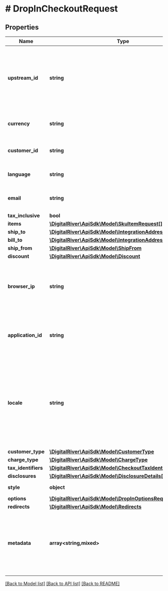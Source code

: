 # # DropInCheckoutRequest

## Properties

Name | Type | Description | Notes
------------ | ------------- | ------------- | -------------
**upstream_id** | **string** | The upstream checkout identifier if it is different from the Digital River checkout identifier. | [optional]
**currency** | **string** | A three-letter ISO currency code. | [optional]
**customer_id** | **string** | The identifier of a registered customer. | [optional]
**language** | **string** | The assigned language. | [optional]
**email** | **string** | The customer&#39;s email address. | [optional]
**tax_inclusive** | **bool** |  | [optional]
**items** | [**\DigitalRiver\ApiSdk\Model\SkuItemRequest[]**](SkuItemRequest.md) |  | [optional]
**ship_to** | [**\DigitalRiver\ApiSdk\Model\IntegrationAddress**](IntegrationAddress.md) |  | [optional]
**bill_to** | [**\DigitalRiver\ApiSdk\Model\IntegrationAddress**](IntegrationAddress.md) |  | [optional]
**ship_from** | [**\DigitalRiver\ApiSdk\Model\ShipFrom**](ShipFrom.md) |  | [optional]
**discount** | [**\DigitalRiver\ApiSdk\Model\Discount**](Discount.md) |  | [optional]
**browser_ip** | **string** | The IP address of the browser used by the customer when checking out. | [optional]
**application_id** | **string** | An arbitrary identifier that can be used to track the application type. | [optional] [readonly]
**locale** | **string** | A designator that combines the two-letter ISO 639-1 language code with the ISO 3166-1 alpha-2 country code. | [optional]
**customer_type** | [**\DigitalRiver\ApiSdk\Model\CustomerType**](CustomerType.md) |  | [optional]
**charge_type** | [**\DigitalRiver\ApiSdk\Model\ChargeType**](ChargeType.md) |  | [optional]
**tax_identifiers** | [**\DigitalRiver\ApiSdk\Model\CheckoutTaxIdentifierRequest[]**](CheckoutTaxIdentifierRequest.md) |  | [optional]
**disclosures** | [**\DigitalRiver\ApiSdk\Model\DisclosureDetails[]**](DisclosureDetails.md) |  | [optional]
**style** | **object** | Style for drop-in | [optional]
**options** | [**\DigitalRiver\ApiSdk\Model\DropInOptionsRequest**](DropInOptionsRequest.md) |  | [optional]
**redirects** | [**\DigitalRiver\ApiSdk\Model\Redirects**](Redirects.md) |  | [optional]
**metadata** | **array<string,mixed>** | Key-value pairs used to store additional data. Value can be string, boolean or integer types. | [optional]

[[Back to Model list]](../../README.md#models) [[Back to API list]](../../README.md#endpoints) [[Back to README]](../../README.md)
